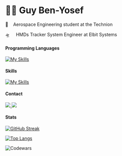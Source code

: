 # :man_mechanic: Guy Ben-Yosef
:rocket:&nbsp;&nbsp;&nbsp; Aerospace Engineering student at the Technion

:flying_saucer:	&nbsp;&nbsp;&nbsp; HMDs Tracker System Engineer at Elbit Systems

#### Programming Languages
[![My Skills](https://skillicons.dev/icons?i=python,matlab,java,react)](https://skillicons.dev)

#### Skills
[![My Skills](https://skillicons.dev/icons?i=raspberrypi,arduino,latex,git)](https://skillicons.dev)

#### Contact

<a href="https://www.linkedin.com/in/guy-ben-yosef/" ><img src="https://img.shields.io/badge/LinkedIn-0077B5?style=for-the-badge&logo=linkedin&logoColor=white" /> </a>
<a href="mailto:gbenjos@gmail.com" ><img src="https://img.shields.io/badge/Gmail-D14836?style=for-the-badge&logo=gmail&logoColor=white" /> </a>

#### Stats

[![GitHub Streak](https://streak-stats.demolab.com?user=guy-ben-yosef&theme=gruvbox&date_format=j%20M%5B%20Y%5D&mode=weekly&card_width=495&hide_border=true)](https://git.io/streak-stats)

[![Top Langs](https://github-readme-stats.vercel.app/api/top-langs/?username=Guy-Ben-Yosef&layout=compact&theme=gruvbox&card_width=495&hide_border=true)](https://github.com/anuraghazra/github-readme-stats)

![Codewars](https://github.r2v.ch/codewars?user=gbenjos&card_width=400)
